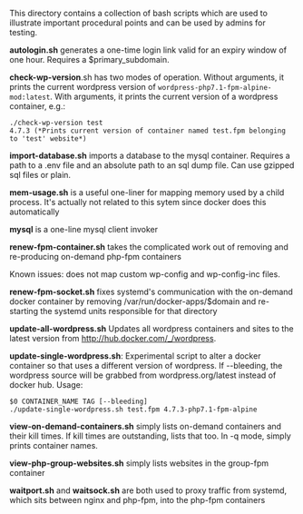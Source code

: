 This directory contains a collection of bash scripts which are used to illustrate important procedural points and can be used by admins for testing.

**autologin.sh** generates a one-time login link valid for an expiry window of one hour. Requires a $primary_subdomain.

**check-wp-version**.sh has two modes of operation. Without arguments, it prints the current wordpress version of `wordpress-php7.1-fpm-alpine-mod:latest`. With arguments, it prints the current version of a wordpress container, e.g.:

    ./check-wp-version test
    4.7.3 (*Prints current version of container named test.fpm belonging to 'test' website*)

**import-database.sh** imports a database to the mysql container. Requires a path to a .env file and an absolute path to an sql dump file. Can use gzipped sql files or plain.

**mem-usage.sh** is a useful one-liner for mapping memory used by a child process. It's actually not related to this sytem since docker does this automatically

**mysql** is a one-line mysql client invoker

**renew-fpm-container.sh** takes the complicated work out of removing and re-producing on-demand php-fpm containers

Known issues: does not map custom wp-config and wp-config-inc files.

**renew-fpm-socket.sh** fixes systemd's communication with the on-demand docker container by removing /var/run/docker-apps/$domain and re-starting the systemd units responsible for that directory

**update-all-wordpress.sh** Updates all wordpress containers and sites to the latest version from http://hub.docker.com/_/wordpress.

**update-single-wordpress.sh**: Experimental script to alter a docker container so that uses a different version of wordpress. If --bleeding, the wordpress source will be grabbed from wordpress.org/latest instead of docker hub. Usage:

    $0 CONTAINER_NAME TAG [--bleeding]
    ./update-single-wordpress.sh test.fpm 4.7.3-php7.1-fpm-alpine

**view-on-demand-containers.sh** simply lists on-demand containers and their kill times. If kill times are outstanding, lists that too. In -q mode, simply prints container names.

**view-php-group-websites.sh** simply lists websites in the group-fpm container

**waitport.sh** and **waitsock.sh** are both used to proxy traffic from systemd, which sits between nginx and php-fpm, into the php-fpm containers